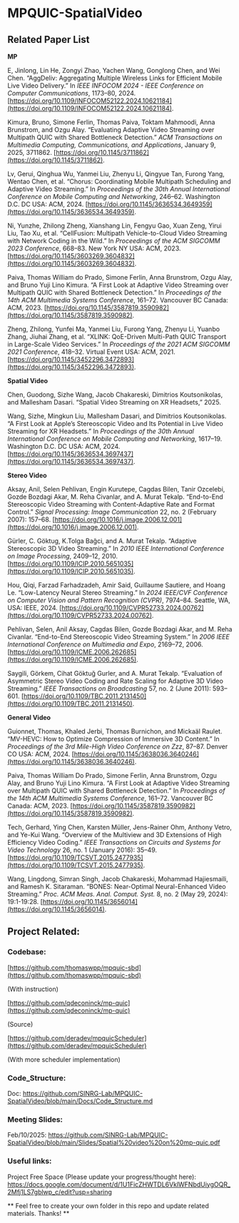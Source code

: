 # MPQUIC-SpatialVideo

## **Related Paper List**

**MP**

E, Jinlong, Lin He, Zongyi Zhao, Yachen Wang, Gonglong Chen, and Wei Chen. “AggDeliv: Aggregating Multiple Wireless Links for Efficient Mobile Live Video Delivery.” In *IEEE INFOCOM 2024 - IEEE Conference on Computer Communications*, 1173–80, 2024. [https://doi.org/10.1109/INFOCOM52122.2024.10621184](https://doi.org/10.1109/INFOCOM52122.2024.10621184).

Kimura, Bruno, Simone Ferlin, Thomas Paiva, Toktam Mahmoodi, Anna Brunstrom, and Ozgu Alay. “Evaluating Adaptive Video Streaming over Multipath QUIC with Shared Bottleneck Detection.” *ACM Transactions on Multimedia Computing, Communications, and Applications*, January 9, 2025, 3711862. [https://doi.org/10.1145/3711862](https://doi.org/10.1145/3711862).

Lv, Gerui, Qinghua Wu, Yanmei Liu, Zhenyu Li, Qingyue Tan, Furong Yang, Wentao Chen, et al. “Chorus: Coordinating Mobile Multipath Scheduling and Adaptive Video Streaming.” In *Proceedings of the 30th Annual International Conference on Mobile Computing and Networking*, 246–62. Washington D.C. DC USA: ACM, 2024. [https://doi.org/10.1145/3636534.3649359](https://doi.org/10.1145/3636534.3649359).

Ni, Yunzhe, Zhilong Zheng, Xianshang Lin, Fengyu Gao, Xuan Zeng, Yirui Liu, Tao Xu, et al. “CellFusion: Multipath Vehicle-to-Cloud Video Streaming with Network Coding in the Wild.” In *Proceedings of the ACM SIGCOMM 2023 Conference*, 668–83. New York NY USA: ACM, 2023. [https://doi.org/10.1145/3603269.3604832](https://doi.org/10.1145/3603269.3604832).

Paiva, Thomas William do Prado, Simone Ferlin, Anna Brunstrom, Ozgu Alay, and Bruno Yuji Lino Kimura. “A First Look at Adaptive Video Streaming over Multipath QUIC with Shared Bottleneck Detection.” In *Proceedings of the 14th ACM Multimedia Systems Conference*, 161–72. Vancouver BC Canada: ACM, 2023. [https://doi.org/10.1145/3587819.3590982](https://doi.org/10.1145/3587819.3590982).

Zheng, Zhilong, Yunfei Ma, Yanmei Liu, Furong Yang, Zhenyu Li, Yuanbo Zhang, Jiuhai Zhang, et al. “XLINK: QoE-Driven Multi-Path QUIC Transport in Large-Scale Video Services.” In *Proceedings of the 2021 ACM SIGCOMM 2021 Conference*, 418–32. Virtual Event USA: ACM, 2021. [https://doi.org/10.1145/3452296.3472893](https://doi.org/10.1145/3452296.3472893).

**Spatial Video**

Chen, Guodong, Sizhe Wang, Jacob Chakareski, Dimitrios Koutsonikolas, and Mallesham Dasari. “Spatial Video Streaming on XR Headsets,” 2025.

Wang, Sizhe, Mingkun Liu, Mallesham Dasari, and Dimitrios Koutsonikolas. “A First Look at Apple’s Stereoscopic Video and Its Potential in Live Video Streaming for XR Headsets.” In *Proceedings of the 30th Annual International Conference on Mobile Computing and Networking*, 1617–19. Washington D.C. DC USA: ACM, 2024. [https://doi.org/10.1145/3636534.3697437](https://doi.org/10.1145/3636534.3697437).

**Stereo Video**

Aksay, Anil, Selen Pehlivan, Engin Kurutepe, Cagdas Bilen, Tanir Ozcelebi, Gozde Bozdagi Akar, M. Reha Civanlar, and A. Murat Tekalp. “End-to-End Stereoscopic Video Streaming with Content-Adaptive Rate and Format Control.” *Signal Processing: Image Communication* 22, no. 2 (February 2007): 157–68. [https://doi.org/10.1016/j.image.2006.12.001](https://doi.org/10.1016/j.image.2006.12.001).

Gürler, C. Göktug, K.Tolga Bağci, and A. Murat Tekalp. “Adaptive Stereoscopic 3D Video Streaming.” In *2010 IEEE International Conference on Image Processing*, 2409–12, 2010. [https://doi.org/10.1109/ICIP.2010.5651035](https://doi.org/10.1109/ICIP.2010.5651035).

Hou, Qiqi, Farzad Farhadzadeh, Amir Said, Guillaume Sautiere, and Hoang Le. “Low-Latency Neural Stereo Streaming.” In *2024 IEEE/CVF Conference on Computer Vision and Pattern Recognition (CVPR)*, 7974–84. Seattle, WA, USA: IEEE, 2024. [https://doi.org/10.1109/CVPR52733.2024.00762](https://doi.org/10.1109/CVPR52733.2024.00762).

Pehlivan, Selen, Anil Aksay, Cagdas Bilen, Gozde Bozdagi Akar, and M. Reha Civanlar. “End-to-End Stereoscopic Video Streaming System.” In *2006 IEEE International Conference on Multimedia and Expo*, 2169–72, 2006. [https://doi.org/10.1109/ICME.2006.262685](https://doi.org/10.1109/ICME.2006.262685).

Saygili, Görkem, Cihat Göktuğ Gurler, and A. Murat Tekalp. “Evaluation of Asymmetric Stereo Video Coding and Rate Scaling for Adaptive 3D Video Streaming.” *IEEE Transactions on Broadcasting* 57, no. 2 (June 2011): 593–601. [https://doi.org/10.1109/TBC.2011.2131450](https://doi.org/10.1109/TBC.2011.2131450).

**General Video**

Guionnet, Thomas, Khaled Jerbi, Thomas Burnichon, and Mickaäl Raulet. “MV-HEVC: How to Optimize Compression of Immersive 3D Content.” In *Proceedings of the 3rd Mile-High Video Conference on Zzz*, 87–87. Denver CO USA: ACM, 2024. [https://doi.org/10.1145/3638036.3640246](https://doi.org/10.1145/3638036.3640246).

Paiva, Thomas William Do Prado, Simone Ferlin, Anna Brunstrom, Ozgu Alay, and Bruno Yuji Lino Kimura. “A First Look at Adaptive Video Streaming over Multipath QUIC with Shared Bottleneck Detection.” In *Proceedings of the 14th ACM Multimedia Systems Conference*, 161–72. Vancouver BC Canada: ACM, 2023. [https://doi.org/10.1145/3587819.3590982](https://doi.org/10.1145/3587819.3590982).

Tech, Gerhard, Ying Chen, Karsten Müller, Jens-Rainer Ohm, Anthony Vetro, and Ye-Kui Wang. “Overview of the Multiview and 3D Extensions of High Efficiency Video Coding.” *IEEE Transactions on Circuits and Systems for Video Technology* 26, no. 1 (January 2016): 35–49. [https://doi.org/10.1109/TCSVT.2015.2477935](https://doi.org/10.1109/TCSVT.2015.2477935).

Wang, Lingdong, Simran Singh, Jacob Chakareski, Mohammad Hajiesmaili, and Ramesh K. Sitaraman. “BONES: Near-Optimal Neural-Enhanced Video Streaming.” *Proc. ACM Meas. Anal. Comput. Syst.* 8, no. 2 (May 29, 2024): 19:1-19:28. [https://doi.org/10.1145/3656014](https://doi.org/10.1145/3656014).

## Project Related:

### Codebase:

[https://github.com/thomaswpp/mpquic-sbd](https://github.com/thomaswpp/mpquic-sbd)

(With instruction)

[https://github.com/qdeconinck/mp-quic](https://github.com/qdeconinck/mp-quic)

(Source)

[https://github.com/deradev/mpquicScheduler](https://github.com/deradev/mpquicScheduler)

(With more scheduler implementation)

### Code_Structure:
Doc:
https://github.com/SINRG-Lab/MPQUIC-SpatialVideo/blob/main/Docs/Code_Structure.md

### Meeting Slides:
Feb/10/2025: https://github.com/SINRG-Lab/MPQUIC-SpatialVideo/blob/main/Slides/Spatial%20video%20on%20mp-quic.pdf

### Useful links:

Project Free Space (Please update your progress/thought here):
 https://docs.google.com/document/d/1U1FicZHWTDL6VklWFNbdUiygOQR_2Mfj1LS7gblwp_c/edit?usp=sharing

** Feel free to create your own folder in this repo and update related materials. Thanks!
**
